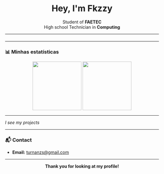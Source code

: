 <h1 align="center">Hey, I'm Fkzzy </h1>

<p align="center">
  Student of  <strong>FAETEC</strong>  
  <br/>
  High school Technician in <strong>Computing </strong> 
</p>

---

### 
---

### 📊 Minhas estatísticas

<p align="center">
  <img height="160em" src="https://github-readme-stats.vercel.app/api?username=fkzzy&show_icons=true&title_color=ff0000&text_color=ffffff&icon_color=ff0000&bg_color=000000&border_color=00"/>
  <img height="160em" src="https://github-readme-stats.vercel.app/api/top-langs/?username=fkzzy&layout=compact&title_color=00FFFF&text_color=ffffff&bg_color=000000&border_color=ff0000"/>
</p>

---

*I see my projects*

---

### 📬 Contact

- **Email:** turnanzs@gmail.com  

---

<p align="center">
  <strong>Thank you for looking at my profile!</strong> 
</p>
